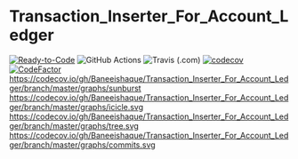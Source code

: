 # Transaction_Inserter_For_Account_Ledger
[![Ready-to-Code](https://img.shields.io/badge/Gitpod-Ready--to--Code-blue?logo=gitpod)](https://gitpod.io/#https://github.com/Baneeishaque/Transaction_Inserter_For_Account_Ledger)
![GitHub Actions](https://github.com/Baneeishaque/Transaction_Inserter_For_Account_Ledger/workflows/Java%20CI%20with%20Gradle/badge.svg)
![Travis (.com)](https://img.shields.io/travis/com/Baneeishaque/Transaction_Inserter_For_Account_Ledger?logo=travis)
[![codecov](https://codecov.io/gh/Baneeishaque/Transaction_Inserter_For_Account_Ledger/branch/master/graph/badge.svg)](https://codecov.io/gh/Baneeishaque/Transaction_Inserter_For_Account_Ledger) [![CodeFactor](https://www.codefactor.io/repository/github/baneeishaque/transaction_inserter_for_account_ledger/badge)](https://www.codefactor.io/repository/github/baneeishaque/transaction_inserter_for_account_ledger)\
https://codecov.io/gh/Baneeishaque/Transaction_Inserter_For_Account_Ledger/branch/master/graphs/sunburst
https://codecov.io/gh/Baneeishaque/Transaction_Inserter_For_Account_Ledger/branch/master/graphs/icicle.svg
https://codecov.io/gh/Baneeishaque/Transaction_Inserter_For_Account_Ledger/branch/master/graphs/tree.svg
https://codecov.io/gh/Baneeishaque/Transaction_Inserter_For_Account_Ledger/branch/master/graphs/commits.svg
